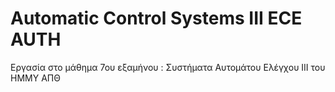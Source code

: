 # Automatic Control Systems III ECE AUTH
Εργασία στο μάθημα 7ου εξαμήνου : Συστήματα Αυτομάτου Ελέγχου ΙΙΙ του ΗΜΜΥ ΑΠΘ
